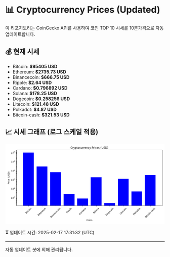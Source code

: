 
# 📊 Cryptocurrency Prices (Updated)

이 리포지토리는 CoinGecko API를 사용하여 코인 TOP 10 시세를 10분가격으로 자동 업데이트합니다.

## 💰 현재 시세
- Bitcoin: **$95405 USD**
- Ethereum: **$2735.73 USD**
- Binancecoin: **$666.75 USD**
- Ripple: **$2.64 USD**
- Cardano: **$0.796892 USD**
- Solana: **$178.25 USD**
- Dogecoin: **$0.258256 USD**
- Litecoin: **$121.48 USD**
- Polkadot: **$4.87 USD**
- Bitcoin-cash: **$321.53 USD**

## 📈 시세 그래프 (로그 스케일 적용)
![Crypto Prices](crypto_prices.png)

⏳ 업데이트 시간: 2025-02-17 17:31:32 (UTC)

---
자동 업데이트 봇에 의해 관리됩니다.
